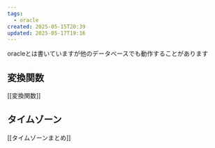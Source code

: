 ```yaml
---
tags:
  - oracle
created: 2025-05-15T20:39
updated: 2025-05-17T19:16
---
```

oracleとは書いていますが他のデータベースでも動作することがあります

## 変換関数

[[変換関数]]



## タイムゾーン
[[タイムゾーンまとめ]]